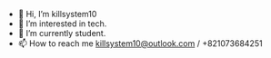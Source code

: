 - 👋 Hi, I’m killsystem10
- 👀 I’m interested in tech.
- 🌱 I’m currently student.
- 📫 How to reach me killsystem10@outlook.com / +821073684251